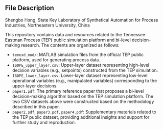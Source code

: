 ## File Description
Shengbo Hong, State Key Laboratory of Synthetical Automation for Process Industries, Northeastern University, China

This repository contains data and resources related to the Tennessee Eastman Process (TEP) public simulation platform and bi-level decision-making research. The contents are organized as follows:

- `temexd_mod/`: MATLAB simulation files from the official TEP public platform, used for generating process data.
- `ISOPE_upper_layer.csv`: Upper-layer dataset representing high-level decision variables (e.g., setpoints) constructed from the TEP simulation.
- `ISOPE_lower_layer.csv`: Lower-layer dataset representing low-level operational variables (e.g., manipulated variables) corresponding to the upper-layer decisions.
- `paper1.pdf`: The primary reference paper that proposes a bi-level decision-making algorithm based on the TEP simulation platform. The two CSV datasets above were constructed based on the methodology described in this paper.
- `paper2.pdf`, `paper3.pdf`, `paper4.pdf`: Supplementary materials related to the TEP public dataset, providing additional insights and support for further study and reproduction.

